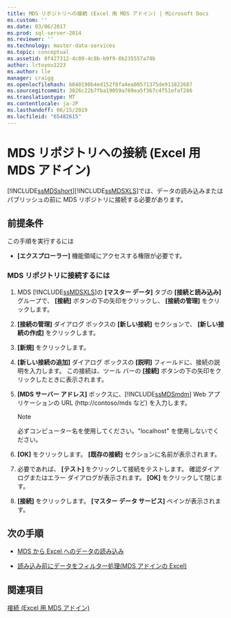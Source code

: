 ```yaml
---
title: MDS リポジトリへの接続 (Excel 用 MDS アドイン) | Microsoft Docs
ms.custom: ''
ms.date: 03/06/2017
ms.prod: sql-server-2014
ms.reviewer: ''
ms.technology: master-data-services
ms.topic: conceptual
ms.assetid: 8f427312-4c09-4c8b-b9f9-8b235557a74b
author: lrtoyou1223
ms.author: lle
manager: craigg
ms.openlocfilehash: b040198b4ed152f8fa4ea00571375de911822687
ms.sourcegitcommit: 3026c22b7fba19059a769ea5f367c4f51efaf286
ms.translationtype: MT
ms.contentlocale: ja-JP
ms.lasthandoff: 06/15/2019
ms.locfileid: "65482615"
---
```

# <a name="connect-to-an-mds-repository-mds-add-in-for-excel"></a>MDS リポジトリへの接続 (Excel 用 MDS アドイン)
  [!INCLUDE[ssMDSshort](../../includes/ssmdsshort-md.md)][!INCLUDE[ssMDSXLS](../../includes/ssmdsxls-md.md)]では、データの読み込みまたはパブリッシュの前に MDS リポジトリに接続する必要があります。  
  
## <a name="prerequisites"></a>前提条件  
 この手順を実行するには  
  
-   **[エクスプローラー]** 機能領域にアクセスする権限が必要です。  
  
### <a name="to-connect-to-an-mds-repository"></a>MDS リポジトリに接続するには  
  
1.  MDS [!INCLUDE[ssMDSXLS](../../includes/ssmdsxls-md.md)]の **[マスター データ]** タブの **[接続と読み込み]** グループで、 **[接続]** ボタンの下の矢印をクリックし、 **[接続の管理]** をクリックします。  
  
2.  **[接続の管理]** ダイアログ ボックスの **[新しい接続]** セクションで、 **[新しい接続の作成]** をクリックします。  
  
3.  **[新規]** をクリックします。  
  
4.  **[新しい接続の追加]** ダイアログ ボックスの **[説明]** フィールドに、接続の説明を入力します。 この接続は、ツール バーの **[接続]** ボタンの下の矢印をクリックしたときに表示されます。  
  
5.  **[MDS サーバー アドレス]** ボックスに、[!INCLUDE[ssMDSmdm](../../includes/ssmdsmdm-md.md)] Web アプリケーションの URL (http://contoso/mds など) を入力します。  
  
    > [!NOTE]  
    >  必ずコンピューター名を使用してください。"localhost" を使用しないでください。  
  
6.  **[OK]** をクリックします。 **[既存の接続]** セクションに名前が表示されます。  
  
7.  必要であれば、 **[テスト]** をクリックして接続をテストします。 確認ダイアログまたはエラー ダイアログが表示されます。 **[OK]** をクリックして閉じます。  
  
8.  **[接続]** をクリックします。 **[マスター データ サービス]** ペインが表示されます。  
  
## <a name="next-steps"></a>次の手順  
  
-   [MDS から Excel へのデータの読み込み](export-data-to-excel-from-master-data-services.md)  
  
-   [読み込み前にデータをフィルター処理&#40;MDS アドインの Excel&#41;](filter-data-before-exporting-mds-add-in-for-excel.md)  
  
## <a name="see-also"></a>関連項目  
 [接続 (Excel 用 MDS アドイン)](connections-mds-add-in-for-excel.md)  
  
  
